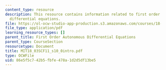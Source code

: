 ```yaml
---
content_type: resource
description: This resource contains information related to first order autonomous
  differential equations.
file: https://ol-ocw-studio-app-production.s3.amazonaws.com/courses/18-03sc-differential-equations-fall-2011/86e5f5c742b5fbfe478a1d2d5df13be5_MIT18_03SCF11_s10_0intro.pdf
file_type: application/pdf
learning_resource_types: []
parent_title: First Order Autonomous Differential Equations
parent_type: CourseSection
resourcetype: Document
title: MIT18_03SCF11_s10_0intro.pdf
type: OCWFile
uid: 86e5f5c7-42b5-fbfe-478a-1d2d5df13be5
---
```

